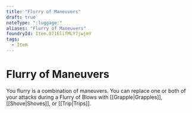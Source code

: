 ```yaml
---
title: "Flurry of Maneuvers"
draft: true
noteType: ":luggage:"
aliases: "Flurry of Maneuvers"
foundryId: Item.071ElifMLY7jwjmY
tags:
  - Item
---
```


# Flurry of Maneuvers

You flurry is a combination of maneuvers. You can replace one or both of your attacks during a Flurry of Blows with [[Grapple|Grapples]], [[Shove|Shoves]], or [[Trip|Trips]].
